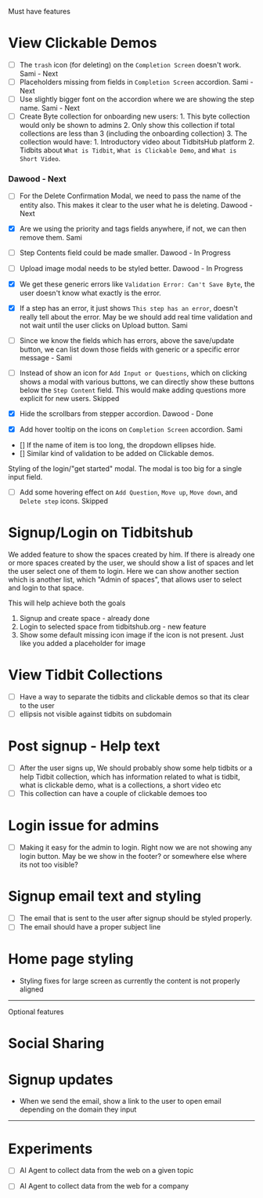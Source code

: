 
Must have features

# View Clickable Demos
- [ ] The `trash` icon (for deleting) on the `Completion Screen` doesn't work.    Sami - Next
- [ ] Placeholders missing from fields in `Completion Screen` accordion.  Sami - Next
- [ ] Use slightly bigger font on the accordion where we are showing the step name.   Sami - Next
- [ ] Create Byte collection for onboarding new users:
        1. This byte collection would only be shown to admins
        2. Only show this collection if total collections are less than 3 (including the onboarding collection)
        3. The collection would have:
            1. Introductory video about TidbitsHub platform
            2. Tidbits about `What is Tidbit`, `What is Clickable Demo`, and `What is Short Video`.

### Dawood - Next
- [ ] For the Delete Confirmation Modal, we need to pass the name of the entity also. This makes it clear to the user what he is deleting.    Dawood - Next




- [x] Are we using the priority and tags fields anywhere, if not, we can then remove them.    Sami
- [ ] Step Contents field could be made smaller.  Dawood - In Progress
- [ ] Upload image modal needs to be styled better.   Dawood - In Progress
- [x] We get these generic errors like `Validation Error: Can't Save Byte`, the user doesn't know what exactly is the error.
- [x] If a step has an error, it just shows `This step has an error`, doesn't really tell about the error. May be we should add real time validation and not wait until the user clicks on Upload button.     Sami
- [ ] Since we know the fields which has errors, above the save/update button, we can list down those fields with generic or a specific error message - Sami
- [ ] Instead of show an icon for `Add Input or Questions`, which on clicking shows a modal with various buttons, we can directly show these buttons below the `Step Content` field. This would make adding questions more explicit for new users.    Skipped
- [x] Hide the scrollbars from stepper accordion. Dawood - Done
- [x] Add hover tooltip on the icons on `Completion Screen` accordion.   Sami

- [] If the name of item is too long, the dropdown ellipses hide.
- [] Similar kind of validation to be added on Clickable demos.

Styling of the login/"get started" modal. The modal is too big for a single input field.

- [ ] Add some hovering effect on `Add Question`, `Move up`, `Move down`, and `Delete step` icons.    Skipped

# Signup/Login on Tidbitshub
We added feature to show the spaces created by him. If there is already one or more spaces created
by the user, we should show a list of spaces and let the user select one of them to login. Here we can show another
section which is another list, which "Admin of spaces", that allows user to select and login to that space. 

This will help achieve both the goals 
1) Signup and create space - already done
2) Login to selected space from tidbitshub.org - new feature
3) Show some default missing icon image if the icon is not present. Just like you added a placeholder for image

# View Tidbit Collections
- [ ] Have a way to separate the tidbits and clickable demos so that its clear to the user
- [ ] ellipsis not visible against tidbits on subdomain

# Post signup - Help text
- [ ] After the user signs up, We should probably show some help tidbits or a help Tidbit collection, which has
information related to what is tidbit, what is clickable demo, what is a collections, a short video etc
- [ ] This collection can have a couple of clickable demoes too

# Login issue for admins
- [ ] Making it easy for the admin to login. Right now we are not showing any login button.
May be we show in the footer? or somewhere else where its not too visible?

# Signup email text and styling
- [ ] The email that is sent to the user after signup should be styled properly.
- [ ] The email should have a proper subject line

# Home page styling
- Styling fixes for large screen as currently the content is not properly aligned


--------

Optional features

# Social Sharing


# Signup updates
- When we send the email, show a link to the user to open email depending on the domain they input





---------



# Experiments
- [ ] AI Agent to collect data from the web on a given topic
- [ ] AI Agent to collect data from the web for a company

